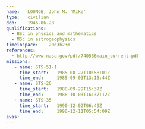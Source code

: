 ```yaml
---
name:	LOUNGE, John M. 'Mike'
type:	civilian
dob:	1946-06-28
qualifications:
  - BSc in physics and mathematics
  - MSc in astrogeophysics
timeinspace:	20d3h23m
references:
  - http://www.nasa.gov/pdf/740566main_current.pdf
missions:
   - name: STS-51-I
     time_start:   1985-08-27T10:58:01Z
     time_end:     1985-09-03T13:15:44Z
   - name: STS-26
     time_start:   1988-09-29T15:37Z
     time_end:     1988-10-03T16:37:12Z
   - name: STS-35
     time_start:   1990-12-02T06:49Z
     time_end:     1990-12-11T05:54:09Z
evas:
---
```

